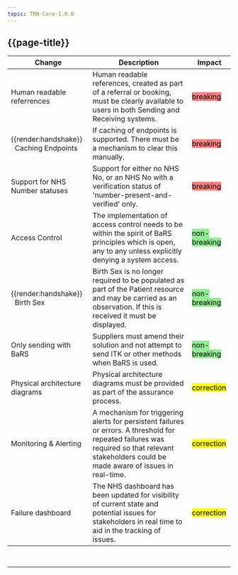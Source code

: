 ```yaml
---
topic: TRN-Core-1.0.0
---
```


<div class="bars-blg-expander">
<div class="bars-blg-expander-entry" id="v1.0.0">

## {{page-title}}

| Change                                   | Description                            | Impact                          | 
|------------------------------------------|----------------------------------------|---------------------------------|
|Human readable referrences                 | Human readable references, created as part of a referral or booking, must be clearly available to users in both Sending and Receiving systems.         | <mark style="background-color: #ff8080">breaking</mark> |
| <div class="imgHandshake">{{render:handshake}}</div> &nbsp; Caching Endpoints                         | If caching of endpoints is supported. There must be a mechanism to clear this manually.         | <mark style="background-color: #ff8080">breaking</mark> |
| Support for NHS Number statuses          | Support for either no NHS No, or an NHS No with a verification status of 'number-present-and-verified' only.  | <mark style="background-color: #ff8080">breaking</mark> |
| Access Control                           |The implementation of access control needs to be within the spirit of BaRS principles which is open, any to any unless explicitly denying a system access.          | <mark style="background-color: LightGreen">non-breaking</mark> |
| <div class="imgHandshake">{{render:handshake}}</div> &nbsp; Birth Sex                      | Birth Sex is no longer required to be populated as part of the Patient resource and may be carried as an observation. If this is received it must be displayed.       | <mark style="background-color: LightGreen">non-breaking</mark> |
| Only sending with BaRS             | Suppliers must amend their solution and not attempt to send ITK or other methods when BaRS is used.           | <mark style="background-color: LightGreen">non-breaking</mark> |
| Physical architecture diagrams     | Physical architecture diagrams must be provided as part of the assurance process.         | <mark style="background-color: Yellow">correction</mark> |
| Monitoring & Alerting              | A mechanism for triggering alerts for persistent failures or errors. A threshold  for repeated failures was required so that relevant stakeholders could be made aware of issues in real-time.       | <mark style="background-color: Yellow">correction</mark> |
| Failure dashboard                  | The NHS dashboard has been updated for visibility of current state and potential issues for stakeholders in real time to aid in the tracking of issues.       | <mark style="background-color: Yellow">correction</mark> |

</div>
</div>
<br>
<hr>